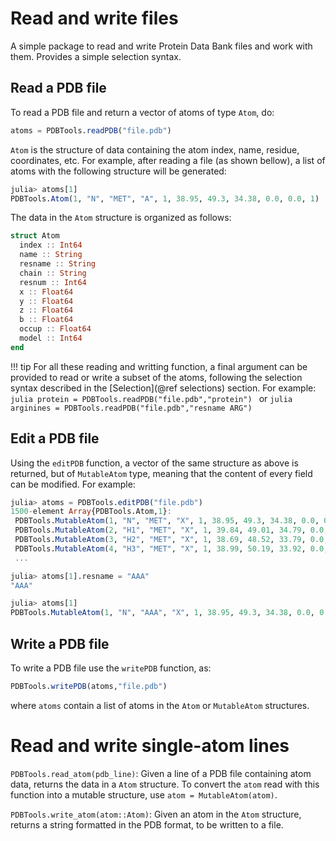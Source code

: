# Read and write files
A simple package to read and write Protein Data Bank files and work with them.
Provides a simple selection syntax.

## Read a PDB file

To read a PDB file and return a vector of atoms of
type `Atom`, do:
```julia
atoms = PDBTools.readPDB("file.pdb")

```

`Atom` is the structure of data containing the atom index, name,
residue, coordinates, etc. For example, after reading a file (as shown
bellow), a list of atoms with the following structure will be generated:

```julia
julia> atoms[1]
PDBTools.Atom(1, "N", "MET", "A", 1, 38.95, 49.3, 34.38, 0.0, 0.0, 1)

```

The data in the `Atom` structure is organized as follows:
```julia
struct Atom
  index :: Int64
  name :: String
  resname :: String
  chain :: String
  resnum :: Int64
  x :: Float64
  y :: Float64
  z :: Float64
  b :: Float64
  occup :: Float64
  model :: Int64
end
```

!!! tip
    For all these reading and writting function, a final argument can be provided
    to read or write a subset of the atoms, following the selection syntax described 
    in the [Selection](@ref selections) section. For example:
    ```julia
    protein = PDBTools.readPDB("file.pdb","protein")
    ```
    or
    ```julia
    arginines = PDBTools.readPDB("file.pdb","resname ARG")
    ```

## Edit a PDB file

Using the `editPDB` function, a vector of the same structure as above is
returned, but of `MutableAtom` type, meaning that the content of every
field can be modified. For example:
```julia
julia> atoms = PDBTools.editPDB("file.pdb")
1500-element Array{PDBTools.Atom,1}:
 PDBTools.MutableAtom(1, "N", "MET", "X", 1, 38.95, 49.3, 34.38, 0.0, 0.0, 1)
 PDBTools.MutableAtom(2, "H1", "MET", "X", 1, 39.84, 49.01, 34.79, 0.0, 0.0, 1)
 PDBTools.MutableAtom(3, "H2", "MET", "X", 1, 38.69, 48.52, 33.79, 0.0, 0.0, 1)
 PDBTools.MutableAtom(4, "H3", "MET", "X", 1, 38.99, 50.19, 33.92, 0.0, 0.0, 1)
 ...

julia> atoms[1].resname = "AAA"
"AAA"

julia> atoms[1]
PDBTools.MutableAtom(1, "N", "AAA", "X", 1, 38.95, 49.3, 34.38, 0.0, 0.0, 1)

```

## Write a PDB file

To write a PDB file use the `writePDB` function, as:

```julia
PDBTools.writePDB(atoms,"file.pdb")

```
where `atoms` contain a list of atoms in the `Atom` or `MutableAtom` structures.

# Read and write single-atom lines 

`PDBTools.read_atom(pdb_line)`: Given a line of a PDB file containing atom data,
returns the data in a `Atom` structure. To convert the `atom` read with
this function into a mutable structure, use `atom = MutableAtom(atom)`.

`PDBTools.write_atom(atom::Atom)`: Given an atom in the `Atom` structure, returns
a string formatted in the PDB format, to be written to a file. 

